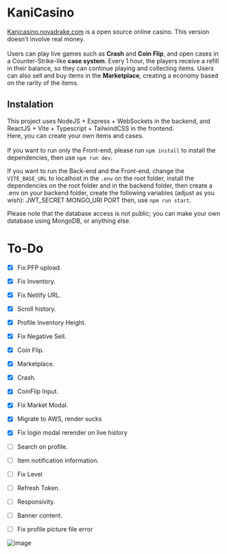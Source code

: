 # KaniCasino
<a href="kanicasino.novadrake.com" target="_blank" rel="noreferrer">Kanicasino.novadrake.com</a> is a open source online casino. This version doesn't involve real money. <br/><br/>
Users can play live games such as <b>Crash</b> and <b>Coin Flip</b>, and open cases in a Counter-Strike-like <b>case system</b>. Every 1 hour, the players receive a refill in their balance, so they can continue playing and collecting items. Users can also sell and buy items in the <b>Marketplace</b>, creating a economy based on the rarity of the items.

## Instalation ##
This project uses NodeJS + Express + WebSockets in the backend, and ReactJS + Vite + Typescript + TailwindCSS in the frontend. <br/>Here, you can create your own items and cases.<br/><br/>
If you want to run only the Front-end, please run `npm install` to install the dependencies, then use `npm run dev`.


If you want to run the Back-end and the Front-end, change the `VITE_BASE_URL` to localhost in the `.env` on the root folder, install the dependencies on the root folder and in the backend folder, then create a .env on your backend folder, create the following variables (adjust as you wish):
JWT_SECRET
MONGO_URI
PORT
then, use `npm run start`.

Please note that the database access is not public; you can make your own database using MongoDB, or anything else. 

# To-Do
- [x] Fix PFP upload.
- [x] Fix Inventory.
- [x] Fix Netlify URL.
- [x] Scroll history.
- [x] Profile Inventory Height.
- [x] Fix Negative Sell.
- [x] Coin Flip.
- [x] Marketplace.
- [x] Crash.
- [x] CoinFlip Input.
- [X] Fix Market Modal.
- [x] Migrate to AWS, render sucks
- [x] Fix login modal rerender on live history
- [ ] Search on profile.
- [ ] Item notification information.
- [ ] Fix Level
- [ ] Refresh Token.
- [ ] Responsivity.
- [ ] Banner content.
- [ ] Fix profile picture file error


![image](https://github.com/NovaDrake76/KaniCasino/assets/65428910/b7e025e1-25ad-46b6-a7d8-ace72d5804e2)

